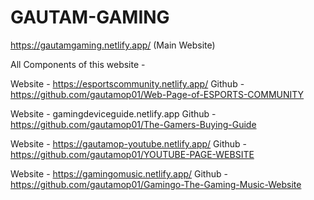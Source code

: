 # GAUTAM-GAMING
https://gautamgaming.netlify.app/ (Main Website)

All Components of this website -

Website - https://esportscommunity.netlify.app/
Github - https://github.com/gautamop01/Web-Page-of-ESPORTS-COMMUNITY

Website - gamingdeviceguide.netlify.app
Github - https://github.com/gautamop01/The-Gamers-Buying-Guide


Website - https://gautamop-youtube.netlify.app/
Github - https://github.com/gautamop01/YOUTUBE-PAGE-WEBSITE

Website - https://gamingomusic.netlify.app/
Github - https://github.com/gautamop01/Gamingo-The-Gaming-Music-Website
